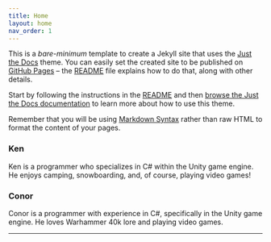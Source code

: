 ```yaml
---
title: Home
layout: home
nav_order: 1
---
```


This is a *bare-minimum* template to create a Jekyll site that uses the [Just the Docs] theme. You can easily set the created site to be published on [GitHub Pages] – the [README] file explains how to do that, along with other details.

Start by following the instructions in the [README] and then [browse the Just the Docs documentation][Just the Docs] to learn more about how to use this theme.

Remember that you will be using [Markdown Syntax] rather than raw HTML to format the content of your pages.

### Ken

Ken is a programmer who specializes in C# within the Unity game engine. He enjoys camping, snowboarding, and, of course, playing video games!

### Conor

Conor is a programmer with experience in C#, specifically in the Unity game engine. 
He loves Warhammer 40k lore and playing video games.


----

[Just the Docs]: https://just-the-docs.github.io/just-the-docs/
[GitHub Pages]: https://docs.github.com/en/pages
[README]: [https://github.com/just-the-docs/just-the-docs-template/blob/main/README.md](https://github.com/StungEye-RRC/Just-The-Docs-Template#readme)
[Jekyll]: https://jekyllrb.com
[Markdown Syntax]: https://docs.github.com/en/get-started/writing-on-github/getting-started-with-writing-and-formatting-on-github/basic-writing-and-formatting-syntax
